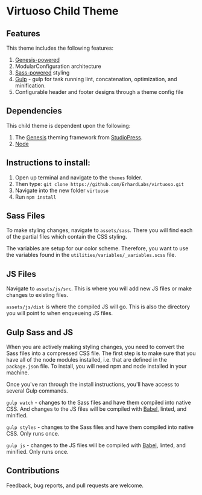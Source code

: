 # Virtuoso Child Theme

## Features 

This theme includes the following features:

1. [Genesis-powered](http://www.studiopress.com/features/)
2. ModularConfiguration architecture
3. [Sass-powered](https://github.com/KnowTheCode/KTC-Child-Theme/tree/master/assets/sass) styling
4. [Gulp](https://gulpjs.com/) - gulp for task running lint, concatenation, optimization, and minification.
5. Configurable header and footer designs through a theme config file


## Dependencies

This child theme is dependent upon the following:

1. The [Genesis](http://www.studiopress.com/features/) theming framework from [StudioPress](http://www.studiopress.com).
2. [Node](https://nodejs.org/en/)

## Instructions to install:

1. Open up terminal and navigate to the `themes` folder.
2. Then type: `git clone https://github.com/ErhardLabs/virtuoso.git`
3. Navigate into the new folder `virtuoso`
4. Run `npm install`

## Sass Files

To make styling changes, navigate to `assets/sass`.  There you will find each of the partial files which contain the CSS styling.

The variables are setup for our color scheme.  Therefore, you want to use the variables found in the `utilities/variables/_variables.scss` file.

## JS Files

Navigate to `assets/js/src`.  This is where you will add new JS files or make changes to existing files.

`assets/js/dist` is where the compiled JS will go. This is also the directory you will point to when enqueueing JS files.

## Gulp Sass and JS

When you are actively making styling changes, you need to convert the Sass files into a compressed CSS file.  The first step is to make sure that you have all of the node modules installed, i.e. that are defined in the `package.json` file.  To install, you will need npm and node installed in your machine.

Once you've ran through the install instructions, you'll have access to several Gulp commands.
 
 `gulp watch` - changes to the Sass files and have them compiled into native CSS.  And changes to the JS files will be compiled with [Babel](https://babeljs.io/), linted, and minified.
 
 `gulp styles` - changes to the Sass files and have them compiled into native CSS. Only runs once.
 
 `gulp js` - changes to the JS files will be compiled with [Babel](https://babeljs.io/), linted, and minified. Only runs once.

## Contributions

Feedback, bug reports, and pull requests are welcome.